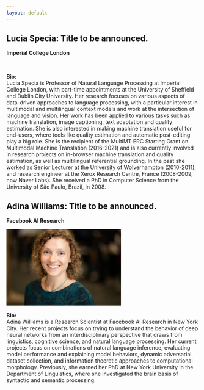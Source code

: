 ```yaml
---
layout: default
---
```


## <a name="lucia" id="lucia"></a>Lucia Specia: Title to be announced.

**Imperial College London**

<block class="image"><img width="300px" src="images/Lucia_Specia.jpg" alt="" /></block>

<!---b>Abstract:</b><br-->

<b>Bio:</b><br>
Lucia Specia is Professor of Natural Language Processing at Imperial College London, with part-time appointments at the University of Sheffield and Dublin City University. Her research focuses on various aspects of data-driven approaches to language processing, with a particular interest in multimodal and multilingual context models and work at the intersection of language and vision. Her work has been applied to various tasks such as machine translation, image captioning, text adaptation and quality estimation. She is also interested in making machine translation useful for end-users, where tools like quality estimation and automatic post-editing play a big role. She is the recipient of the MultiMT ERC Starting Grant on Multimodal Machine Translation (2016-2021) and is also currently involved in research projects on in-browser machine translation and quality estimation, as well as multilingual referential grounding. In the past she worked as Senior Lecturer at the University of Wolverhampton (2010-2011), and research engineer at the Xerox Research Centre, France (2008-2009, now Naver Labs). She received a PhD in Computer Science from the University of São Paulo, Brazil, in 2008.

## <a name="adina" id="adina"></a>Adina Williams: Title to be announced.

**Facebook AI Research**

<block class="image"><img width="300px" src="images/AdinaHeadshot.jpg" alt="" /></block>

<!---b>Abstract:</b><br-->

<b>Bio:</b><br>
Adina Williams is a Research Scientist at Facebook AI Research in New York City. Her recent projects focus on trying to understand the behavior of deep neural networks from an interdisciplinary perspective that draws from linguistics, cognitive science, and natural language processing. Her current projects focus on combinations of natural language inference, evaluating model performance and explaining model behaviors, dynamic adversarial dataset collection, and information theoretic approaches to computational morphology. Previously, she earned her PhD at New York University in the Department of Linguistics, where she investigated the brain basis of syntactic and semantic processing.
 


